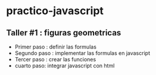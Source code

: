 # practico-javascript

## Taller #1 : figuras geometricas

- Primer paso : definir las formulas
- Segundo paso : implementar las formulas en javascript
- Tercer paso : crear las funciones
- cuarto paso: integrar javascript con html